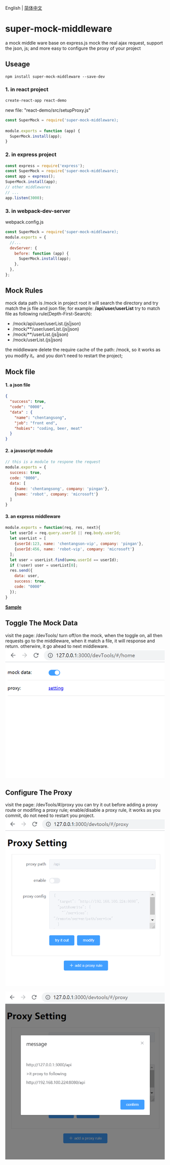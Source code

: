 English | [简体中文](./README-zh-CN.md) 
# super-mock-middleware
a mock middle ware base on express.js  mock the real ajax request, support the json, js; and more easy to configure the proxy of your project

## Useage
    npm install super-mock-middleware --save-dev
### 1. in react project
```bash
create-react-app react-demo
```
new file: "react-demo/src/setupProxy.js" 
```js
const SuperMock = require('super-mock-middleware);

module.exports = function (app) {
  SuperMock.install(app);
}
```
### 2. in express project
```javascript
const express = require('express');
const SuperMock = require('super-mock-middleware);
const app = express();
SuperMock.install(app);
// other middlewares
// ...
app.listen(3000);
```
### 3. in webpack-dev-server
webpack.config.js
```javascript
const SuperMock = require('super-mock-middleware);
module.exports = {
  //...
  devServer: {
    before: function (app) {
      SuperMock.install(app);
    },
  },
};
```

## Mock Rules
mock data path is /mock in project root
it will search the directory and try match the js file and json file;
for example: **/api/user/userList**
try to match file as following rule(Depth-First-Search):
- /mock/api/user/userList.(js|json)
- /mock/\*\*/user/userList.(js|json)
- /mock/\*\*/userList.(js|json)
- /mock/userList.(js|json)


the middleware delete the require cache of the path: /mock, so it works as you modify it。and you don't need to restart the project;
## Mock file

#### 1. a json file
```json
{
  "success": true,
  "code": "0000",
  "data" : {
    "name": "chentangsong",
    "job": "front end",
    "hobies": "coding, beer, meat"
  }
}
```

#### 2. a javascript module
```javascript
// this is a module to respone the request
module.exports = {
  success: true,
  code: "0000",
  data: [
    {name: 'chentangsong', company: 'pingan'},
    {name: 'robot', company: 'microsoft'}
  ]
}
```

#### 3. an express middleware
```javascript
module.exports = function(req, res, next){
  let userId = req.query.userId || req.body.userId;
  let userList = [
    {userId:123, name: 'chentangson-vip', company: 'pingan'},
    {userId:456, name: 'robot-vip', company: 'microsoft'}
  ];
  let user = userList.find(u=>u.userId == userId);
  if (!user) user = userList[0];
  res.send({
    data: user,
    success: true,
    code: "0000"
  });
}
```

**[Sample](https://github.com/tsloveme/super-mock/tree/master/mock/api/user)**


## Toggle The Mock Data
visit the page: /devTools/
turn off/on the mock, when the toggle on, all then requests go to the middleware, when it match a file, it will response and return. otherwire, it go ahead to next middleware.
![](https://raw.githubusercontent.com/tsloveme/super-mock/master/images/sample-home1.png)

## Configure The Proxy
visit the page: /devTools/#/proxy
you can try it out before adding a proxy route or modifing a proxy rule; enable/disable a proxy rule, it works as you commit, do not need to restart you project.
![](https://raw.githubusercontent.com/tsloveme/super-mock/master/images/sample-proxy1.png)


![](https://raw.githubusercontent.com/tsloveme/super-mock/master/images/sample-proxy2.png)
